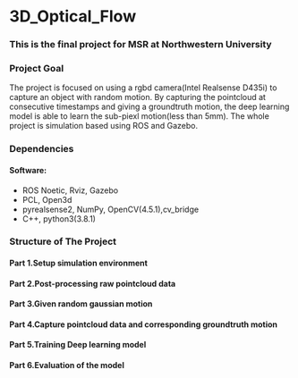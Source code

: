 # 3D_Optical_Flow
### This is the final project for MSR at Northwestern University
### Project Goal

The project is focused on using a rgbd camera(Intel Realsense D435i) to capture an object with random motion. By capturing the pointcloud at consecutive timestamps and giving a groundtruth motion, the deep learning model is able to learn the sub-piexl motion(less than 5mm). The whole project is simulation based using ROS and Gazebo.

### Dependencies
#### Software:
* ROS Noetic, Rviz, Gazebo
* PCL, Open3d
* pyrealsense2, NumPy, OpenCV(4.5.1),cv_bridge
* C++, python3(3.8.1)

### Structure of The Project
#### Part 1.Setup simulation environment

#### Part 2.Post-processing raw pointcloud data

#### Part 3.Given random gaussian motion

#### Part 4.Capture pointcloud data and corresponding groundtruth motion

#### Part 5.Training Deep learning model

#### Part 6.Evaluation of the model
